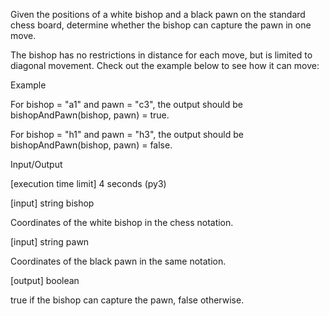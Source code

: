 Given the positions of a white bishop and a black pawn on the standard chess board, determine whether the bishop can capture the pawn in one move.

The bishop has no restrictions in distance for each move, but is limited to diagonal movement. Check out the example below to see how it can move:


Example

For bishop = "a1" and pawn = "c3", the output should be
bishopAndPawn(bishop, pawn) = true.



For bishop = "h1" and pawn = "h3", the output should be
bishopAndPawn(bishop, pawn) = false.



Input/Output

[execution time limit] 4 seconds (py3)

[input] string bishop

Coordinates of the white bishop in the chess notation.

[input] string pawn

Coordinates of the black pawn in the same notation.

[output] boolean

true if the bishop can capture the pawn, false otherwise.